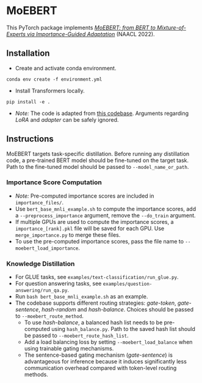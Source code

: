 # MoEBERT
This PyTorch package implements [*MoEBERT: from BERT to Mixture-of-Experts via
Importance-Guided Adaptation*](https://arxiv.org/abs/2204.07675) (NAACL 2022).

## Installation
* Create and activate conda environment.
``` 
conda env create -f environment.yml
```
* Install Transformers locally.
```
pip install -e .
```
* *Note:* The code is adapted from [this codebase](https://github.com/microsoft/LoRA/blob/main/examples/NLU/README.md).
Arguments regarding *LoRA* and *adapter* can be safely ignored.

## Instructions
MoEBERT targets task-specific distillation. Before running any distillation code, a pre-trained BERT model should be fine-tuned on the target task.
Path to the fine-tuned model should be passed to `--model_name_or_path`.

### Importance Score Computation
* *Note:* Pre-computed importance scores are included in `importance_files/`.
* Use `bert_base_mnli_example.sh` to compute the importance scores, 
  add a `--preprocess_importance` argument, remove the `--do_train` argument.
* If multiple GPUs are used to compute the importance scores, a `importance_[rank].pkl` file will be saved for each GPU. 
  Use `merge_importance.py` to merge these files.
* To use the pre-computed importance scores, pass the file name to `--moebert_load_importance`.

### Knowledge Distillation
* For GLUE tasks, see `examples/text-classification/run_glue.py`.
* For question answering tasks, see `examples/question-answering/run_qa.py`.
* Run `bash bert_base_mnli_example.sh` as an example.
* The codebase supports different routing strategies: *gate-token*, *gate-sentence*, *hash-random* and *hash-balance*. 
  Choices should be passed to `--moebert_route_method`.
  * To use *hash-balance*, a balanced hash list needs to be pre-computed using `hash_balance.py`. 
    Path to the saved hash list should be passed to `--moebert_route_hash_list`.
  * Add a load balancing loss by setting `--moebert_load_balance` when using trainable gating mechanisms.
  * The sentence-based gating mechanism (*gate-sentence*) is advantageous for inference because it 
    induces significantly less communication overhead compared with token-level routing methods.
    